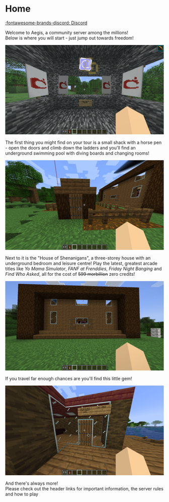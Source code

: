 # Home

[:fontawesome-brands-discord: Discord](https://discord.gg/rssB8hPbKN)

Welcome to Aegis, a community server among the millions!  
Below is where you will start - just jump out towards freedom!

![Spawn Area](assets/images/Spawn.png)

The first thing you might find on your tour is a small shack with a horse pen - open the doors and climb down the ladders and you'll find an underground swimming pool with diving boards and changing rooms!

![Shack](assets/images/PolumaPoolEntrance.png)

Next to it is the "House of Shenanigans", a three-storey house with an underground bedroom and leisure centre! Play the latest, greatest arcade titles like *Yo Mama Simulator*, *FANF at Frenddies*, *Friday Night Banging* and *Find Who Asked*, all for the cost of <s>599 morbillion</s> zero credits!

![House of Shenanigans](assets/images/HouseOfShenanigans.png)

If you travel far enough chances are you'll find this little gem!

![Poluma Beach Cafe](assets/images/PolumaCafe.png)

And there's always more!  
Please check out the header links for important information, the server rules and how to play